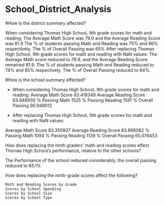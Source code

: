 # School_District_Analysis


#How is the district summary affected?

When considering Thomas High School, 9th grade scores for math and reading:
The Average Math Score was 79.0 and the Average Reading Score was 81.9
The % of students passing Math and Reading was 75% and 86% respectively. The % of Overall Passing was 65%
After replacing Thomas High School, 9th grade scores for math and reading with NaN values:
The Average Math score reduced to 78.9, and the Average Reading Score 
remained 81.9. The % of students passing Math and Reading reduced to 74% and 85% respectively. The % of Overall Passing reduced to 64%.

#How is the school summary affected?

- When considering Thomas High School, 9th grade scores for math and reading:
Average Math Score  	83.418349
Average Reading Score	83.848930
% Passing Math		1525
% Passing Reading 	1591
% Overall Passing	90.948012

 	    	 	
- After replacing Thomas High School, 9th grade scores for math and reading with NaN values:

Average Math Score  	83.350937
Average Reading Score	83.896082
% Passing Math		1094
% Passing Reading 	1139
% Overall Passing	65.076453 

How does replacing the ninth graders’ math and reading scores affect Thomas High School’s performance, relative to the other schools?

The Performance of the school reduced considerably, the overall passing
reduced to 65.1%

How does replacing the ninth-grade scores affect the following?

    Math and Reading Scores by Grade
    Scores by School Spending
    Scores by School Size
    Scores by School Type	


